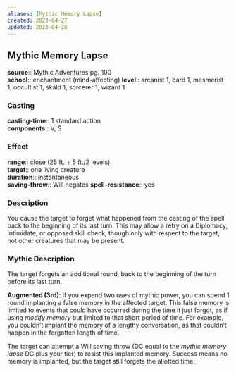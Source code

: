 ```yaml
---
aliases: [Mythic Memory Lapse]
created: 2023-04-27
updated: 2023-04-28
---
```


## Mythic Memory Lapse

**source**:: Mythic Adventures pg. 100  
**school**:: enchantment (mind-affecting)
**level**:: arcanist 1, bard 1, mesmerist 1, occultist 1, skald 1, sorcerer 1, wizard 1

### Casting

**casting-time**:: 1 standard action  
**components**:: V, S

### Effect

**range**:: close (25 ft. + 5 ft./2 levels)  
**target**:: one living creature  
**duration**:: instantaneous  
**saving-throw**:: Will negates
**spell-resistance**:: yes

### Description

You cause the target to forget what happened from the casting of the spell back to the beginning of its last turn. This may allow a retry on a Diplomacy, Intimidate, or opposed skill check, though only with respect to the target, not other creatures that may be present.

### Mythic Description

The target forgets an additional round, back to the beginning of the turn before its last turn.  
  
**Augmented (3rd)**: If you expend two uses of mythic power, you can spend 1 round implanting a false memory in the affected target. This false memory is limited to events that could have occurred during the time it just forgot, as if using *modify memory* but limited to that short period of time. For example, you couldn’t implant the memory of a lengthy conversation, as that couldn’t happen in the forgotten length of time.  
  
The target can attempt a Will saving throw (DC equal to the *mythic memory lapse* DC plus your tier) to resist this implanted memory. Success means no memory is implanted, but the target still forgets the allotted time.
